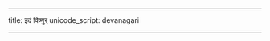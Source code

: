 
---
title: इदं विष्णुर्
unicode_script: devanagari

---

<div class="js_include" url="/vedAH/Rk/shAkalam/saMhitA/01/aMshAH//prAchInA_prastutiH/idaM_viShNur.md"  newLevelForH1="2" includeTitle="true"> </div>  

